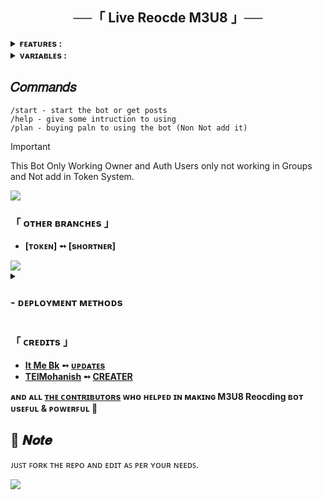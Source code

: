 <h2 align="center">
    ──「 Live Reocde M3U8 」──
</h2>


<details><summary><b>ғᴇᴀᴛᴜʀᴇs :</b></summary>

## ғᴇᴀᴛᴜʀᴇs
• <b>Live Reocde:</b> You Can Easy To Recoding Live Tv Shows Worldwide.

• <b>Link Work This Only:</b> Live Videos Using It's URL, e.g., IPTV, YouTube Live, M3U8/Mpd Links, etc. 

• <b>Non Working Link:</b> Only non-DRM Links are Not Supported.

<b>✨ More features & enhancements coming soon...</b>
</details>


<details><summary><b> ᴠᴀʀɪᴀʙʟᴇs :</b></summary>
  
## ᴠᴀʀɪᴀʙʟᴇs
* `API_HASH` Your API Hash from my.telegram.org
* `APP_ID` Your API ID from my.telegram.org
* `TG_BOT_TOKEN` Your bot token from @BotFather
* `OWNER_ID` Must enter Your Telegram Id @Rose
* `AUTH_USERS`  Must enter Your Telegram Id @Rose
</details>


## 𝐶𝑜𝑚𝑚𝑎𝑛𝑑𝑠

```
/start - start the bot or get posts
/help - give some intruction to using  
/plan - buying paln to using the bot (Non Not add it)
```

> [!IMPORTANT] 
> This Bot Only Working Owner and Auth Users only not working in Groups and Not add in Token System.


<img src="https://user-images.githubusercontent.com/73097560/115834477-dbab4500-a447-11eb-908a-139a6edaec5c.gif">

<h3>「 ᴏᴛʜᴇʀ ʙʀᴀɴᴄʜᴇs 」
</h3>

- <b>[ᴛᴏᴋᴇɴ]  ➻  [sʜᴏʀᴛɴᴇʀ] </b>

<img src="https://user-images.githubusercontent.com/73097560/115834477-dbab4500-a447-11eb-908a-139a6edaec5c.gif">


<details>
<summary><h3>
- <b> ᴅᴇᴘʟᴏʏᴍᴇɴᴛ ᴍᴇᴛʜᴏᴅs </b>
</h3></summary>
<h3 align="center">
    ─「 ᴅᴇᴩʟᴏʏ ᴏɴ ᴠᴘs 」─
</h3>
<p>
<pre>
git clone https://github.com/It-Me-Bk/Live-Recoder
cd Live-Recoder
sudo apt update or sudo apt-get update
sudo apt install ffmpeg or sudo apt-get install ffmpeg
python3 bot.py or python bot.pyc
</pre>
</p>
</details>


<h3>「 ᴄʀᴇᴅɪᴛs 」
</h3>

- <b>[It Me Bk](https://t.me/Toonix_IN)  ➻  [ᴜᴘᴅᴀᴛᴇs](https://t.me/Toonix_IN) </b>
- <b>[TEIMohanish](https://github.com/TEIMohanish)  ➻  [CREATER](https://t.me/TEIMohanish) </b>
 
<b>ᴀɴᴅ ᴀʟʟ [ᴛʜᴇ ᴄᴏɴᴛʀɪʙᴜᴛᴏʀs](https://telegram.me/Toonix_IN) ᴡʜᴏ ʜᴇʟᴩᴇᴅ ɪɴ ᴍᴀᴋɪɴɢ M3U8 Reocding ʙᴏᴛ ᴜsᴇꜰᴜʟ & ᴩᴏᴡᴇʀꜰᴜʟ 🖤 </b>

## 📌  𝑵𝒐𝒕𝒆

ᴊᴜꜱᴛ ꜰᴏʀᴋ ᴛʜᴇ ʀᴇᴘᴏ ᴀɴᴅ ᴇᴅɪᴛ ᴀꜱ ᴘᴇʀ ʏᴏᴜʀ ɴᴇᴇᴅꜱ.

<img src="https://user-images.githubusercontent.com/73097560/115834477-dbab4500-a447-11eb-908a-139a6edaec5c.gif">
